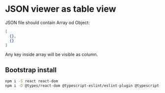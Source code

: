 # JSON viewer as table view

JSON file should contain Array od Object:
```json
[
  {},
  {}
]
```
Any key inside array will be visible as column.

## Bootstrap install
```sh
npm i -S react react-dom
npm i -D @types/react-dom @typescript-eslint/eslint-plugin @typescript-eslint/parser @vitejs/plugin-react autoprefixer eslint eslint-config-prettier eslint-plugin-prettier postcss prettier tailwindcss typescript vite
```